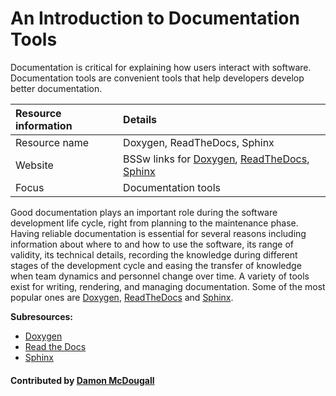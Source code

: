 # An Introduction to Documentation Tools

Documentation is critical for explaining how users interact with software. Documentation tools are convenient tools that help developers develop better documentation.

Resource information | Details 
:--- | :--- 
Resource name |  Doxygen, ReadTheDocs, Sphinx
Website  |  BSSw links for [Doxygen](DocumentationTools.Doxygen.md), [ReadTheDocs](DocumentationTools.ReadTheDocs.md), [Sphinx](DocumentationTools.Sphinx.md)
Focus | Documentation tools

Good documentation plays an important role during the software development life cycle, right from planning to the maintenance phase. Having reliable documentation is essential for several reasons including information about where to and how to use the software, its range of validity, its technical details, recording the knowledge during different stages of the development cycle and easing the transfer of knowledge when team dynamics and personnel change over time.  A variety of tools exist for writing, rendering, and managing documentation. Some of the most popular ones are [Doxygen](DocumentationTools.Doxygen.md), [ReadTheDocs](DocumentationTools.ReadTheDocs.md) and [Sphinx](DocumentationTools.Sphinx.md).

**Subresources:**
- [Doxygen](CuratedContent/DocumentationTools.Doxygen.md)
- [Read the Docs](CuratedContent/DocumentationTools.ReadTheDocs.md)
- [Sphinx](CuratedContent/DocumentationTools.Sphinx.md)

#### Contributed by [Damon McDougall](https://github.com/dmcdougall)

<!---
Publish: yes
Categories: development
Topics: [import from subresources]
Tags: [import from subresources]
Level: 2
Prerequisites: [import from subresources]
Aggregate: base
--->
